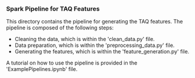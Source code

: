  ### Spark Pipeline for TAQ Features

This directory contains the pipeline for generating the TAQ features. The pipeline is composed of the following steps:
- Cleaning the data, which is within the 'clean_data.py' file.
- Data preparation, which is within the 'preprocessing_data.py' file.
- Generating the features, which is within the 'feature_generation.py' file.

A tutorial on how to use the pipeline is provided in the 'ExamplePipelines.ipynb' file.